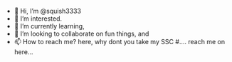 - 👋 Hi, I’m @squish3333
- 👀 I’m interested.
- 🌱 I’m currently learning,
- 💞️ I’m looking to collaborate on fun things, and
- 📫 How to reach me? here, why dont you take my SSC #....
reach me on here...
<!---
squish3333/squish3333 is a ✨ special ✨ repository because its `README.md` (this file) appears on your GitHub profile.
You can click the Preview link to take a look at your changes.
--->
